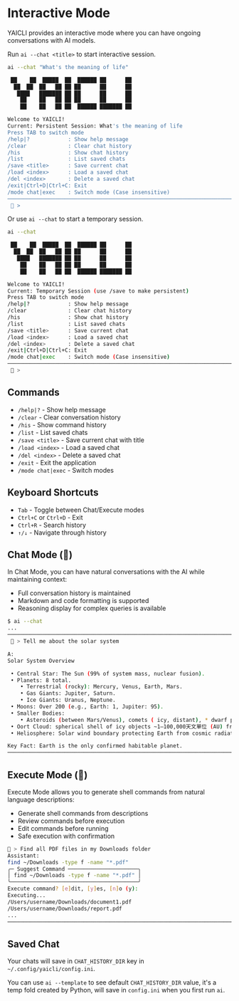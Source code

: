 # Interactive Mode

YAICLI provides an interactive mode where you can have ongoing conversations with AI models.

Run `ai --chat <title>` to start interactive session.

```bash
ai --chat "What's the meaning of life"

 ██    ██  █████  ██  ██████ ██      ██
  ██  ██  ██   ██ ██ ██      ██      ██
   ████   ███████ ██ ██      ██      ██
    ██    ██   ██ ██ ██      ██      ██
    ██    ██   ██ ██  ██████ ███████ ██

Welcome to YAICLI!
Current: Persistent Session: What's the meaning of life
Press TAB to switch mode
/help|?            : Show help message
/clear             : Clear chat history
/his               : Show chat history
/list              : List saved chats
/save <title>      : Save current chat
/load <index>      : Load a saved chat
/del <index>       : Delete a saved chat
/exit|Ctrl+D|Ctrl+C: Exit
/mode chat|exec    : Switch mode (Case insensitive)
──────────────────────────────────────────────────────────────────────────────────────────────────────────────────────────
 💬 >
```

Or use `ai --chat` to start a temporary session.

```bash
ai --chat

 ██    ██  █████  ██  ██████ ██      ██
  ██  ██  ██   ██ ██ ██      ██      ██
   ████   ███████ ██ ██      ██      ██
    ██    ██   ██ ██ ██      ██      ██
    ██    ██   ██ ██  ██████ ███████ ██

Welcome to YAICLI!
Current: Temporary Session (use /save to make persistent)
Press TAB to switch mode
/help|?            : Show help message
/clear             : Clear chat history
/his               : Show chat history
/list              : List saved chats
/save <title>      : Save current chat
/load <index>      : Load a saved chat
/del <index>       : Delete a saved chat
/exit|Ctrl+D|Ctrl+C: Exit
/mode chat|exec    : Switch mode (Case insensitive)
──────────────────────────────────────────────────────────────────────────────────────────────────────────────────────────
 💬 >
```

## Commands

- `/help|?` - Show help message
- `/clear` - Clear conversation history
- `/his` - Show command history
- `/list` - List saved chats
- `/save <title>` - Save current chat with title
- `/load <index>` - Load a saved chat
- `/del <index>` - Delete a saved chat
- `/exit` - Exit the application
- `/mode chat|exec` - Switch modes

## Keyboard Shortcuts

- `Tab` - Toggle between Chat/Execute modes
- `Ctrl+C` or `Ctrl+D` - Exit
- `Ctrl+R` - Search history
- `↑/↓` - Navigate through history

## Chat Mode (💬)

In Chat Mode, you can have natural conversations with the AI while maintaining context:
- Full conversation history is maintained
- Markdown and code formatting is supported
- Reasoning display for complex queries is available

```bash
$ ai --chat
...
──────────────────────────────────────────────────────────────────────────────────────────────────────────────────────────
 💬 > Tell me about the solar system

A:
Solar System Overview

 • Central Star: The Sun (99% of system mass, nuclear fusion).
 • Planets: 8 total.
    • Terrestrial (rocky): Mercury, Venus, Earth, Mars.
    • Gas Giants: Jupiter, Saturn.
    • Ice Giants: Uranus, Neptune.
 • Moons: Over 200 (e.g., Earth: 1, Jupiter: 95).
 • Smaller Bodies:
    • Asteroids (between Mars/Venus), comets ( icy, distant), * dwarf planets* (Pluto, Ceres).
 • Oort Cloud: spherical shell of icy objects ~1–100,000天文單位 (AU) from Sun).
 • Heliosphere: Solar wind boundary protecting Earth from cosmic radiation.

Key Fact: Earth is the only confirmed habitable planet.
──────────────────────────────────────────────────────────────────────────────────────────────────────────────────────────
```

## Execute Mode (🚀)

Execute Mode allows you to generate shell commands from natural language descriptions:
- Generate shell commands from descriptions
- Review commands before execution
- Edit commands before running
- Safe execution with confirmation

```bash
🚀 > Find all PDF files in my Downloads folder
Assistant:
find ~/Downloads -type f -name "*.pdf"
╭─ Suggest Command ──────────────────────╮
│ find ~/Downloads -type f -name "*.pdf" │
╰────────────────────────────────────────╯
Execute command? [e]dit, [y]es, [n]o (y):
Executing...
/Users/username/Downloads/document1.pdf
/Users/username/Downloads/report.pdf
...
──────────────────────────────────────────────────────────────────────────────────────────────────────────────────────────
```

## Saved Chat

Your chats will save in `CHAT_HISTORY_DIR` key in `~/.config/yaicli/config.ini`.

You can use `ai --template` to see default `CHAT_HISTORY_DIR` value, it's a temp fold created by Python, will save in `config.ini` when you first run `ai`.